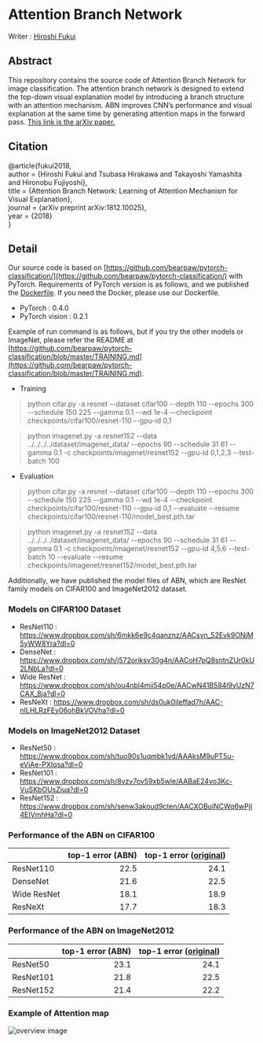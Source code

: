 # Attention Branch Network
Writer : [Hiroshi Fukui](https://github.com/Hiroshi-Fukui)

## Abstract
This repository contains the source code of Attention Branch Network for image classification. The attention branch network is designed to extend the top-down visual explanation model by introducing a branch structure with an attention mechanism. ABN improves CNN’s performance and visual explanation at the same time by generating attention maps in the forward pass. [This link is the arXiv paper.](https://arxiv.org/abs/1812.10025)

## Citation

@article{fukui2018,  
	author = {Hiroshi Fukui and Tsubasa Hirakawa and Takayoshi Yamashita and Hironobu Fujiyoshi},  
	title = {Attention Branch Network: Learning of Attention Mechanism for Visual Explanation},  
	journal = {arXiv preprint arXiv:1812.10025},  
	year = {2018}  
}  


## Detail
Our source code is based on [https://github.com/bearpaw/pytorch-classification/](https://github.com/bearpaw/pytorch-classification/) with PyTorch. Requirements of PyTorch version is as follows, and we published the [Dockerfile](https://github.com/machine-perception-robotics-group/attention_branch_network/tree/master/docker/Dockerfile). If you need the Docker, please use our Dockerfile.
- PyTorch : 0.4.0
- PyTorch vision : 0.2.1

Example of run command is as follows, but if you try the other models or ImageNet, please refer the README at [https://github.com/bearpaw/pytorch-classification/blob/master/TRAINING.md](https://github.com/bearpaw/pytorch-classification/blob/master/TRAINING.md).

- Training
> python cifar.py -a resnet --dataset cifar100 --depth 110 --epochs 300 --schedule 150 225 --gamma 0.1 --wd 1e-4 --checkpoint checkpoints/cifar100/resnet-110 --gpu-id 0,1

> python imagenet.py -a resnet152 --data ../../../../dataset/imagenet_data/ --epochs 90 --schedule 31 61 --gamma 0.1 -c checkpoints/imagenet/resnet152 --gpu-id 0,1,2,3 --test-batch 100

- Evaluation
> python cifar.py -a resnet --dataset cifar100 --depth 110 --epochs 300 --schedule 150 225 --gamma 0.1 --wd 1e-4 --checkpoint checkpoints/cifar100/resnet-110 --gpu-id 0,1 --evaluate --resume checkpoints/cifar100/resnet-110/model_best.pth.tar

> python imagenet.py -a resnet152 --data ../../../../dataset/imagenet_data/ --epochs 90 --schedule 31 61 --gamma 0.1 -c checkpoints/imagenet/resnet152 --gpu-id 4,5,6 --test-batch 10 --evaluate --resume checkpoints/imagenet/resnet152/model_best.pth.tar


Additionally, we have published the model files of ABN, which are ResNet family models on CIFAR100 and ImageNet2012 dataset.

### Models on CIFAR100 Dataset
- ResNet110 : https://www.dropbox.com/sh/6mkk6e9c4qanznz/AACsvn_52Evk9ONjM5yWW8Yra?dl=0
- DenseNet : https://www.dropbox.com/sh/j572oriksv30g4n/AACoH7pQ8sntnZUr0kU2LNbLa?dl=0
- Wide ResNet : https://www.dropbox.com/sh/ou4nbl4mii54p0e/AACwN41B584l9yUzN7CAX_8ja?dl=0
- ResNeXt : https://www.dropbox.com/sh/ds0uk0ileffad7h/AAC-nILHLRzFEy06ohBkVOVha?dl=0

### Models on ImageNet2012 Dataset

- ResNet50 : https://www.dropbox.com/sh/tuo90s1uqmbk1vd/AAAksM9uPT5u-eViAe-PXIqsa?dl=0
- ResNet101 : https://www.dropbox.com/sh/8vzv7ov59xb5wle/AABaE24vo3Kc-VuSKbOUsZiua?dl=0
- ResNet152 : https://www.dropbox.com/sh/senw3akoud9cten/AACXOBuiNCWq6wPjl4EIVmhHa?dl=0


### Performance of the ABN on CIFAR100

|  | top-1 error (ABN) | top-1 error ([original](https://github.com/bearpaw/pytorch-classification)) |
|:------------|------------:|------------:|
| ResNet110   |        22.5 |        24.1 |
| DenseNet    |        21.6 |        22.5 |
| Wide ResNet |        18.1 |        18.9 |
| ResNeXt     |        17.7 |        18.3 |


### Performance of the ABN on ImageNet2012

|  | top-1 error (ABN) | top-1 error ([original](https://github.com/bearpaw/pytorch-classification)) |
|:------------|------------:|------------:|
| ResNet50    |        23.1 |        24.1 |
| ResNet101   |        21.8 |        22.5 |
| ResNet152   |        21.4 |        22.2 |


### Example of Attention map
![overview image](https://github.com/machine-perception-robotics-group/attention_branch_network/blob/master/example.jpeg)
